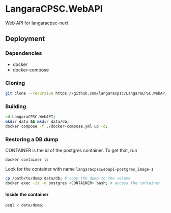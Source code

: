 # LangaraCPSC.WebAPI
Web API for langaracpsc-next

## Deployment

### Dependencies
* docker
* docker-compose

### Cloning
```bash
git clone --recursive https://github.com/langaracpsc/LangaraCPSC.WebAPI.git
```

### Building
```bash
cd LangaraCPSC.WebAPI;
mkdir data && mkdir data/db;
docker compose -f ./docker-compose.yml up -d; 
```

### Restoring a DB dump
CONTAINER is the id of the postgres container. To get that, run
```
docker container ls
``` 
Look for the container with name `langaracpscwebapi-postgres_image-1`
```bash
cp /path/to/dump data/db; # copy the dump to the volume
docker exec -it -u postgres <CONTAINER> bash; # access the container
```
#### Inside the container
```bash
psql < data/dump;
```

